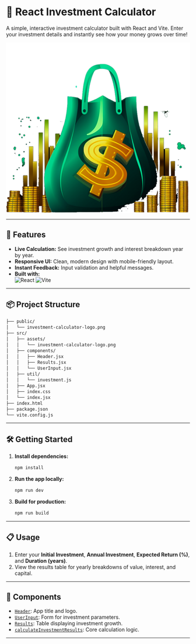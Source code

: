 # 💸 React Investment Calculator

A simple, interactive investment calculator built with React and Vite. Enter your investment details and instantly see how your money grows over time!

![Investment Calculator Logo](public/investment-calculator-logo.png)

---

## 🚀 Features

- **Live Calculation:** See investment growth and interest breakdown year by year.
- **Responsive UI:** Clean, modern design with mobile-friendly layout.
- **Instant Feedback:** Input validation and helpful messages.
- **Built with:**  
  ![React](https://img.shields.io/badge/React-20232A?style=flat&logo=react&logoColor=61DAFB)
  ![Vite](https://img.shields.io/badge/Vite-646CFF?style=flat&logo=vite&logoColor=FFD62E)

---


## 📦 Project Structure

```
├── public/
│   └── investment-calculator-logo.png
├── src/
│   ├── assets/
│   │   └── investment-calculator-logo.png
│   ├── components/
│   │   ├── Header.jsx
│   │   ├── Results.jsx
│   │   └── UserInput.jsx
│   ├── util/
│   │   └── investment.js
│   ├── App.jsx
│   ├── index.css
│   └── index.jsx
├── index.html
├── package.json
└── vite.config.js
```

---

## 🛠️ Getting Started

1. **Install dependencies:**
   ```sh
   npm install
   ```

2. **Run the app locally:**
   ```sh
   npm run dev
   ```

3. **Build for production:**
   ```sh
   npm run build
   ```

---

## 📋 Usage

1. Enter your **Initial Investment**, **Annual Investment**, **Expected Return (%)**, and **Duration (years)**.
2. View the results table for yearly breakdowns of value, interest, and capital.

---

## 🧩 Components

- [`Header`](src/components/Header.jsx): App title and logo.
- [`UserInput`](src/components/UserInput.jsx): Form for investment parameters.
- [`Results`](src/components/Results.jsx): Table displaying investment growth.
- [`calculateInvestmentResults`](src/util/investment.js): Core calculation logic.

---

